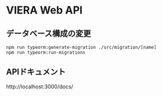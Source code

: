 # VIERA Web API

## データベース構成の変更
```
npm run typeorm:generate-migration ./src/migration/[name]
npm run typeorm:run-migrations
```

## APIドキュメント

http://localhost:3000/docs/
